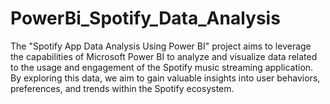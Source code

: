 # PowerBi_Spotify_Data_Analysis
The "Spotify App Data Analysis Using Power BI" project aims to leverage the capabilities of Microsoft Power BI to analyze and visualize data related to the usage and engagement of the Spotify music streaming application. By exploring this data, we aim to gain valuable insights into user behaviors, preferences, and trends within the Spotify ecosystem.
